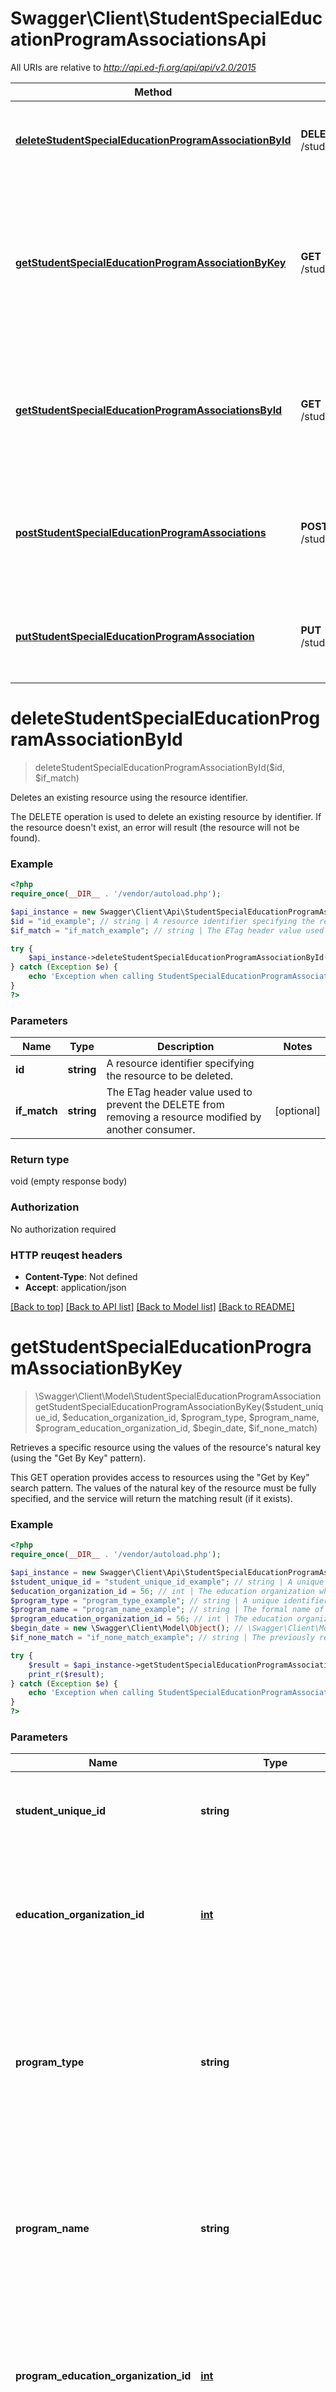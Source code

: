 # Swagger\Client\StudentSpecialEducationProgramAssociationsApi

All URIs are relative to *http://api.ed-fi.org/api/api/v2.0/2015*

Method | HTTP request | Description
------------- | ------------- | -------------
[**deleteStudentSpecialEducationProgramAssociationById**](StudentSpecialEducationProgramAssociationsApi.md#deleteStudentSpecialEducationProgramAssociationById) | **DELETE** /studentSpecialEducationProgramAssociations/{id} | Deletes an existing resource using the resource identifier.
[**getStudentSpecialEducationProgramAssociationByKey**](StudentSpecialEducationProgramAssociationsApi.md#getStudentSpecialEducationProgramAssociationByKey) | **GET** /studentSpecialEducationProgramAssociations | Retrieves a specific resource using the values of the resource&#39;s natural key (using the \&quot;Get By Key\&quot; pattern).
[**getStudentSpecialEducationProgramAssociationsById**](StudentSpecialEducationProgramAssociationsApi.md#getStudentSpecialEducationProgramAssociationsById) | **GET** /studentSpecialEducationProgramAssociations/{id} | Retrieves a specific resource using the resource&#39;s identifier (using the \&quot;Get By Id\&quot; pattern).
[**postStudentSpecialEducationProgramAssociations**](StudentSpecialEducationProgramAssociationsApi.md#postStudentSpecialEducationProgramAssociations) | **POST** /studentSpecialEducationProgramAssociations | Creates or updates resources based on the natural key values of the supplied resource.
[**putStudentSpecialEducationProgramAssociation**](StudentSpecialEducationProgramAssociationsApi.md#putStudentSpecialEducationProgramAssociation) | **PUT** /studentSpecialEducationProgramAssociations/{id} | Updates or creates a resource based on the resource identifier.


# **deleteStudentSpecialEducationProgramAssociationById**
> deleteStudentSpecialEducationProgramAssociationById($id, $if_match)

Deletes an existing resource using the resource identifier.

The DELETE operation is used to delete an existing resource by identifier.  If the resource doesn't exist, an error will result (the resource will not be found).

### Example 
```php
<?php
require_once(__DIR__ . '/vendor/autoload.php');

$api_instance = new Swagger\Client\Api\StudentSpecialEducationProgramAssociationsApi();
$id = "id_example"; // string | A resource identifier specifying the resource to be deleted.
$if_match = "if_match_example"; // string | The ETag header value used to prevent the DELETE from removing a resource modified by another consumer.

try { 
    $api_instance->deleteStudentSpecialEducationProgramAssociationById($id, $if_match);
} catch (Exception $e) {
    echo 'Exception when calling StudentSpecialEducationProgramAssociationsApi->deleteStudentSpecialEducationProgramAssociationById: ', $e->getMessage(), "\n";
}
?>
```

### Parameters

Name | Type | Description  | Notes
------------- | ------------- | ------------- | -------------
 **id** | **string**| A resource identifier specifying the resource to be deleted. | 
 **if_match** | **string**| The ETag header value used to prevent the DELETE from removing a resource modified by another consumer. | [optional] 

### Return type

void (empty response body)

### Authorization

No authorization required

### HTTP reuqest headers

 - **Content-Type**: Not defined
 - **Accept**: application/json

[[Back to top]](#) [[Back to API list]](../README.md#documentation-for-api-endpoints) [[Back to Model list]](../README.md#documentation-for-models) [[Back to README]](../README.md)

# **getStudentSpecialEducationProgramAssociationByKey**
> \Swagger\Client\Model\StudentSpecialEducationProgramAssociation getStudentSpecialEducationProgramAssociationByKey($student_unique_id, $education_organization_id, $program_type, $program_name, $program_education_organization_id, $begin_date, $if_none_match)

Retrieves a specific resource using the values of the resource's natural key (using the \"Get By Key\" pattern).

This GET operation provides access to resources using the \"Get by Key\" search pattern. The values of the natural key of the resource must be fully specified, and the service will return the matching result (if it exists).

### Example 
```php
<?php
require_once(__DIR__ . '/vendor/autoload.php');

$api_instance = new Swagger\Client\Api\StudentSpecialEducationProgramAssociationsApi();
$student_unique_id = "student_unique_id_example"; // string | A unique alpha-numeric code assigned to a student.
$education_organization_id = 56; // int | The education organization where the student is participating in or receiving the program services.
$program_type = "program_type_example"; // string | A unique identifier used as Primary Key, not derived from business logic, when acting as Foreign Key, references the parent table.
$program_name = "program_name_example"; // string | The formal name of the program of instruction, training, services or benefits available through federal, state, or local agencies.
$program_education_organization_id = 56; // int | The education organization where the student is participating in or receiving the program services.
$begin_date = new \Swagger\Client\Model\Object(); // \Swagger\Client\Model\Object | The month, day, and year on which the Student first received services.
$if_none_match = "if_none_match_example"; // string | The previously returned ETag header value, used here to prevent the unnecessary data transfer of an unchanged resource.

try { 
    $result = $api_instance->getStudentSpecialEducationProgramAssociationByKey($student_unique_id, $education_organization_id, $program_type, $program_name, $program_education_organization_id, $begin_date, $if_none_match);
    print_r($result);
} catch (Exception $e) {
    echo 'Exception when calling StudentSpecialEducationProgramAssociationsApi->getStudentSpecialEducationProgramAssociationByKey: ', $e->getMessage(), "\n";
}
?>
```

### Parameters

Name | Type | Description  | Notes
------------- | ------------- | ------------- | -------------
 **student_unique_id** | **string**| A unique alpha-numeric code assigned to a student. | 
 **education_organization_id** | [**int**](.md)| The education organization where the student is participating in or receiving the program services. | 
 **program_type** | **string**| A unique identifier used as Primary Key, not derived from business logic, when acting as Foreign Key, references the parent table. | 
 **program_name** | **string**| The formal name of the program of instruction, training, services or benefits available through federal, state, or local agencies. | 
 **program_education_organization_id** | [**int**](.md)| The education organization where the student is participating in or receiving the program services. | 
 **begin_date** | [**\Swagger\Client\Model\Object**](.md)| The month, day, and year on which the Student first received services. | 
 **if_none_match** | **string**| The previously returned ETag header value, used here to prevent the unnecessary data transfer of an unchanged resource. | [optional] 

### Return type

[**\Swagger\Client\Model\StudentSpecialEducationProgramAssociation**](StudentSpecialEducationProgramAssociation.md)

### Authorization

No authorization required

### HTTP reuqest headers

 - **Content-Type**: Not defined
 - **Accept**: application/json

[[Back to top]](#) [[Back to API list]](../README.md#documentation-for-api-endpoints) [[Back to Model list]](../README.md#documentation-for-models) [[Back to README]](../README.md)

# **getStudentSpecialEducationProgramAssociationsById**
> \Swagger\Client\Model\StudentSpecialEducationProgramAssociation getStudentSpecialEducationProgramAssociationsById($id, $if_none_match)

Retrieves a specific resource using the resource's identifier (using the \"Get By Id\" pattern).

This GET operation retrieves a resource by the specified resource identifier.

### Example 
```php
<?php
require_once(__DIR__ . '/vendor/autoload.php');

$api_instance = new Swagger\Client\Api\StudentSpecialEducationProgramAssociationsApi();
$id = "id_example"; // string | A resource identifier specifying the resource to be retrieved.
$if_none_match = "if_none_match_example"; // string | The previously returned ETag header value, used here to prevent the unnecessary data transfer of an unchanged resource.

try { 
    $result = $api_instance->getStudentSpecialEducationProgramAssociationsById($id, $if_none_match);
    print_r($result);
} catch (Exception $e) {
    echo 'Exception when calling StudentSpecialEducationProgramAssociationsApi->getStudentSpecialEducationProgramAssociationsById: ', $e->getMessage(), "\n";
}
?>
```

### Parameters

Name | Type | Description  | Notes
------------- | ------------- | ------------- | -------------
 **id** | **string**| A resource identifier specifying the resource to be retrieved. | 
 **if_none_match** | **string**| The previously returned ETag header value, used here to prevent the unnecessary data transfer of an unchanged resource. | [optional] 

### Return type

[**\Swagger\Client\Model\StudentSpecialEducationProgramAssociation**](StudentSpecialEducationProgramAssociation.md)

### Authorization

No authorization required

### HTTP reuqest headers

 - **Content-Type**: Not defined
 - **Accept**: application/json

[[Back to top]](#) [[Back to API list]](../README.md#documentation-for-api-endpoints) [[Back to Model list]](../README.md#documentation-for-models) [[Back to README]](../README.md)

# **postStudentSpecialEducationProgramAssociations**
> postStudentSpecialEducationProgramAssociations($student_special_education_program_association)

Creates or updates resources based on the natural key values of the supplied resource.

The POST operation can be used to create or update resources. In database terms, this is often referred to as an \"upsert\" operation (insert + update).  Clients should NOT include the resource \"id\" in the JSON body because it will result in an error (you must use a PUT operation to update a resource by \"id\"). The web service will identify whether the resource already exists based on the natural key values provided, and update or create the resource appropriately.

### Example 
```php
<?php
require_once(__DIR__ . '/vendor/autoload.php');

$api_instance = new Swagger\Client\Api\StudentSpecialEducationProgramAssociationsApi();
$student_special_education_program_association = new \Swagger\Client\Model\StudentSpecialEducationProgramAssociation(); // \Swagger\Client\Model\StudentSpecialEducationProgramAssociation | The JSON representation of the \"studentSpecialEducationProgramAssociation\" resource to be created or updated.

try { 
    $api_instance->postStudentSpecialEducationProgramAssociations($student_special_education_program_association);
} catch (Exception $e) {
    echo 'Exception when calling StudentSpecialEducationProgramAssociationsApi->postStudentSpecialEducationProgramAssociations: ', $e->getMessage(), "\n";
}
?>
```

### Parameters

Name | Type | Description  | Notes
------------- | ------------- | ------------- | -------------
 **student_special_education_program_association** | [**\Swagger\Client\Model\StudentSpecialEducationProgramAssociation**](\Swagger\Client\Model\StudentSpecialEducationProgramAssociation.md)| The JSON representation of the \&quot;studentSpecialEducationProgramAssociation\&quot; resource to be created or updated. | 

### Return type

void (empty response body)

### Authorization

No authorization required

### HTTP reuqest headers

 - **Content-Type**: Not defined
 - **Accept**: application/json

[[Back to top]](#) [[Back to API list]](../README.md#documentation-for-api-endpoints) [[Back to Model list]](../README.md#documentation-for-models) [[Back to README]](../README.md)

# **putStudentSpecialEducationProgramAssociation**
> putStudentSpecialEducationProgramAssociation($id, $student_special_education_program_association, $if_match)

Updates or creates a resource based on the resource identifier.

The PUT operation is used to update or create a resource by identifier.  If the resource doesn't exist, the resource will be created using that identifier.  Additionally, natural key values cannot be changed using this operation, and will not be modified in the database.  If the resource \"id\" is provided in the JSON body, it will be ignored as well.

### Example 
```php
<?php
require_once(__DIR__ . '/vendor/autoload.php');

$api_instance = new Swagger\Client\Api\StudentSpecialEducationProgramAssociationsApi();
$id = "id_example"; // string | A resource identifier specifying the resource to be updated.
$student_special_education_program_association = new \Swagger\Client\Model\StudentSpecialEducationProgramAssociation(); // \Swagger\Client\Model\StudentSpecialEducationProgramAssociation | The JSON representation of the \"studentSpecialEducationProgramAssociation\" resource to be updated.
$if_match = "if_match_example"; // string | The ETag header value used to prevent the PUT from updating a resource modified by another consumer.

try { 
    $api_instance->putStudentSpecialEducationProgramAssociation($id, $student_special_education_program_association, $if_match);
} catch (Exception $e) {
    echo 'Exception when calling StudentSpecialEducationProgramAssociationsApi->putStudentSpecialEducationProgramAssociation: ', $e->getMessage(), "\n";
}
?>
```

### Parameters

Name | Type | Description  | Notes
------------- | ------------- | ------------- | -------------
 **id** | **string**| A resource identifier specifying the resource to be updated. | 
 **student_special_education_program_association** | [**\Swagger\Client\Model\StudentSpecialEducationProgramAssociation**](\Swagger\Client\Model\StudentSpecialEducationProgramAssociation.md)| The JSON representation of the \&quot;studentSpecialEducationProgramAssociation\&quot; resource to be updated. | 
 **if_match** | **string**| The ETag header value used to prevent the PUT from updating a resource modified by another consumer. | [optional] 

### Return type

void (empty response body)

### Authorization

No authorization required

### HTTP reuqest headers

 - **Content-Type**: Not defined
 - **Accept**: application/json

[[Back to top]](#) [[Back to API list]](../README.md#documentation-for-api-endpoints) [[Back to Model list]](../README.md#documentation-for-models) [[Back to README]](../README.md)


